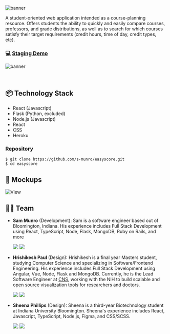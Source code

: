![banner]('https://raw.githubusercontent.com/s-munro/easyscore/blob/main/the-easy-score/src/assets/easyscore.png')

A student-oriented web application intended as a course-planning resource. Offers students the ability to quickly and easily compare courses, professors, and grade distributions, as well as to search for which courses satisfy their target requirements (credit hours, time of day, credit types, etc).

### 💻 [Staging Demo](http://the-easy-score.herokuapp.com/)

![banner]('https://raw.githubusercontent.com/s-munro/easyscore/blob/main/the-easy-score/src/assets/search.png')

<br>

## 📦 Technology Stack

- React (Javascript)
- Flask (Python, excluded)
- Node.js (Javascript)
- React
- CSS
- Heroku

### Repository 
```
$ git clone https://github.com/s-munro/easyscore.git
$ cd easyscore
```
## 🎨 Mockups

![View]('https://drive.google.com/file/d/1KeLd_lEFZ7BI9ouB6Rfy4bFRg_SO988J/view?usp=sharing')

## 💪🏽 Team 

- **Sam Munro** (Development): Sam is a software engineer based out of Bloomington, Indiana.  His experience includes Full Stack Development using React, TypeScript, Node, Flask, MongoDB, Ruby on Rails, and more  

   [<img src="https://img.shields.io/badge/LinkedIn-0077B5?style=for-the-badge&logo=linkedin&logoColor=white" />](https://www.linkedin.com/in/sjm-munro/)
   [<img src="https://img.shields.io/badge/GitHub-100000?style=for-the-badge&logo=github&logoColor=white" />](https://github.com/s-munro)

- **Hrishikesh Paul** (Design): Hrishikesh is a final year Masters student, studying Computer Science and specializing in Software/Frontend Engineering. His experience includes Full Stack Development using Angular, Vue, Node, Flask and MongoDB. Currently, he is the Lead Software Engineer at [CNS](https://cns.iu.edu/), working with the NIH to build scalable and open source visualization tools for researchers and doctors.

   [<img src="https://img.shields.io/badge/LinkedIn-0077B5?style=for-the-badge&logo=linkedin&logoColor=white" />](https://www.linkedin.com/in/hrishikeshpaul/)
   [<img src="https://img.shields.io/badge/GitHub-100000?style=for-the-badge&logo=github&logoColor=white" />](https://github.com/hrishikeshpaul)


- **Sheena Phillips** (Design): Sheena is a third-year Biotechnology student at Indiana University Bloomington.  Sheena's experience includes React, Javascript, TypeScript, Node.js, Figma, and CSS/SCSS.
   
   [<img src="https://img.shields.io/badge/LinkedIn-0077B5?style=for-the-badge&logo=linkedin&logoColor=white" />](https://www.linkedin.com/in/sheena-phillips-a167051b6/)
   [<img src="https://img.shields.io/badge/GitHub-100000?style=for-the-badge&logo=github&logoColor=white" />](https://github.com/Shevphil)
